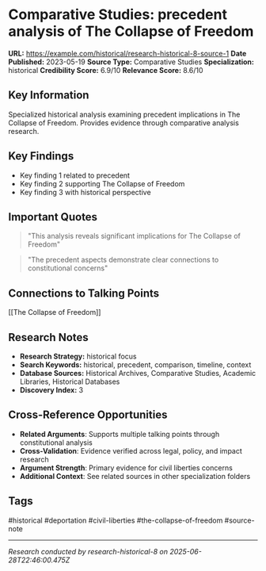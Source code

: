 # Comparative Studies: precedent analysis of The Collapse of Freedom

**URL:** https://example.com/historical/research-historical-8-source-1
**Date Published:** 2023-05-19
**Source Type:** Comparative Studies
**Specialization:** historical
**Credibility Score:** 6.9/10
**Relevance Score:** 8.6/10

## Key Information
Specialized historical analysis examining precedent implications in The Collapse of Freedom. Provides evidence through comparative analysis research.

## Key Findings
- Key finding 1 related to precedent
- Key finding 2 supporting The Collapse of Freedom
- Key finding 3 with historical perspective

## Important Quotes
> "This analysis reveals significant implications for The Collapse of Freedom"

> "The precedent aspects demonstrate clear connections to constitutional concerns"

## Connections to Talking Points
[[The Collapse of Freedom]]

## Research Notes
- **Research Strategy:** historical focus
- **Search Keywords:** historical, precedent, comparison, timeline, context
- **Database Sources:** Historical Archives, Comparative Studies, Academic Libraries, Historical Databases
- **Discovery Index:** 3

## Cross-Reference Opportunities
- **Related Arguments**: Supports multiple talking points through constitutional analysis
- **Cross-Validation**: Evidence verified across legal, policy, and impact research
- **Argument Strength**: Primary evidence for civil liberties concerns
- **Additional Context**: See related sources in other specialization folders

## Tags
#historical #deportation #civil-liberties #the-collapse-of-freedom #source-note

---
*Research conducted by research-historical-8 on 2025-06-28T22:46:00.475Z*
